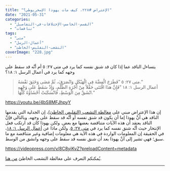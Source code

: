 ```yaml
---
title: "الإعتراض #٢٢٨، كيف مات يهوذا الإسخريوطي؟"
date: "2021-05-31"
categories: 
  - "القسم-الخامس-الإختلافات-في-التفاصيل"
  - "تناقضات"
tags: 
  - "متى"
  - "أعمال-الرسل"
  - "التشعب-التقليص-الخاطئ"
coverImage: "228.jpg"
---
```


يتساءل الناقد عما إذا كان قد شنق نفسه كما يرد في متى ٢٧: ٥ أم أنَّه قد سقط على وجهه كما يرد في أعمال الرسل ١: ١٨؟

> متى ٢٧: ٥ ”فَطَرَحَ الْفِضَّةَ فِي الْهَيْكَلِ وَانْصَرَفَ، ثُمَّ مَضَى وَخَنَقَ نَفْسَهُ.“  
> أعمال الرسل ١: ١٨ ”فَإِنَّ هذَا اقْتَنَى حَقْلاً مِنْ أُجْرَةِ الظُّلْمِ، وَإِذْ سَقَطَ عَلَى وَجْهِهِ انْشَقَّ مِنَ الْوَسْطِ، فَانْسَكَبَتْ أَحْشَاؤُهُ كُلُّهَا.“

https://youtu.be/4bS8MFJhpyY

إن هذا الإعتراض مبني على [مغالطة التشعب (التقليص الخاطئ)](https://reasonofhope.com/2019/07/25/bifurcation/)، إن الجدلية التي يقدمها الناقد هي أنَّ يهوذا إما أن يكون قد شنق نفسه أو أنَّه قد سقط على وجهه. وبالتالي فإنَّ الناقد يعتقد أن هذه الآيات متناقضة بعضها مع بعض. ولكن يهوذا كان قد ارتكب فعل الإنتحار حيث أنَّه شنق نفسه كما يرد في [متى ٢٧: ٥](https://www.bible.com/101/mat.27.5.keh). ولكن ماذا عن [أعمال الرسل ١: ١٨](https://www.bible.com/101/act.1.18.keh)، في الحقيقة إن المعلومات الواردة في هذه الآية هي معلومات إضافية وغير متناقضة مع ما سبق؛ فهي تشير إلى أنَّ يهوذا بعد أن شنق نفسه قد سقط على وجهه وانشق من الوسط.

https://videopress.com/v/8C8yiKvZ?preloadContent=metadata

يُمكنكم التعرف على مغالطة التشعب الخاطئ [من هنا](https://reasonofhope.com/2019/07/25/bifurcation/).

* * *
